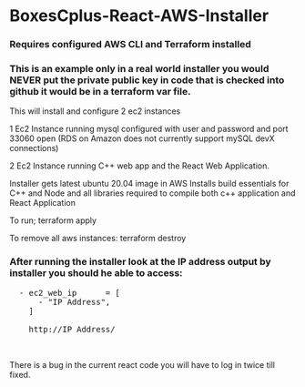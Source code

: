 # BoxesCplus-React-AWS-Installer

### Requires configured AWS CLI and Terraform installed

### This is an example only in a real world installer you would NEVER put the private public key in code that is checked into github it would be in a terraform var file.

This will install and configure 2 ec2 instances

1 Ec2 Instance running mysql configured with user and password and port 33060 open (RDS on Amazon does not currently support mySQL devX connections)

2 Ec2 Instance running C++ web app and the React Web Application.

Installer gets latest ubuntu 20.04 image in AWS 
Installs build essentials for C++ and Node and all libraries required to compile both c++ application and React Application

To run;  terraform apply

To remove all aws instances: terraform destroy

### After running the installer look at the IP address output by installer you should he able to access:
<pre>
  - ec2_web_ip      = [
      - "IP Address",
    ] 
    
    http://IP Address/
    
    </pre>

There is a bug in the current react code you will have to log in twice till fixed.


